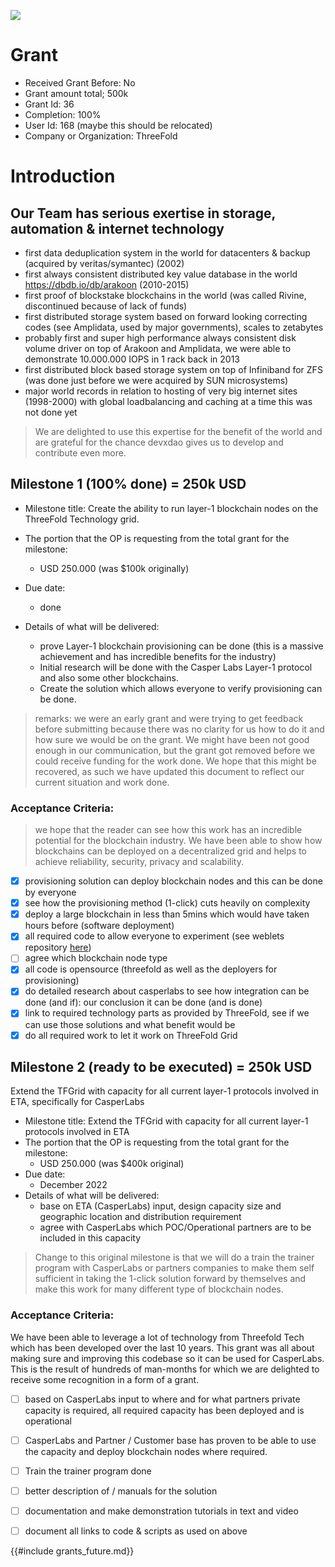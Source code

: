 ![](img/casper_devxdao.png)  

# Grant

- Received Grant Before: No
- Grant amount total; 500k
- Grant Id: 36
- Completion: 100%
- User Id: 168 (maybe this should be relocated)
- Company or Organization: ThreeFold


# Introduction


## Our Team has serious exertise in storage, automation & internet technology

- first data deduplication system in the world for datacenters & backup (acquired by veritas/symantec) (2002)
- first always consistent distributed key value database in the world https://dbdb.io/db/arakoon (2010-2015)
- first proof of blockstake blockchains in the world (was called Rivine, discontinued because of lack of funds)
- first distributed storage system based on forward looking correcting codes (see Amplidata, used by major governments), scales to zetabytes
- probably first and super high performance always consistent disk volume driver on top of Arakoon and Amplidata, we were able to demonstrate 10.000.000 IOPS in 1 rack back in 2013
- first distributed block based storage system on top of Infiniband for ZFS (was done just before we were acquired by SUN microsystems)
- major world records in relation to hosting of very big internet sites (1998-2000) with global loadbalancing and caching at a time this was not done yet

> We are delighted to use this expertise for the benefit of the world and are grateful for the chance devxdao gives us to develop and contribute even more.


## Milestone 1 (100% done) = 250k USD

- Milestone title:  Create the ability to run layer-1 blockchain nodes on the ThreeFold Technology grid.

- The portion that the OP is requesting from the total grant for the milestone: 
    - USD 250.000 (was $100k originally)
- Due date: 
    - done
- Details of what will be delivered:
    - prove Layer-1 blockchain provisioning can be done (this is a massive achievement and has incredible benefits for the industry)
    - Initial research will be done with the Casper Labs Layer-1 protocol and also some other blockchains.
    - Create the solution which allows everyone to verify provisioning can be done.

> remarks: we were an early grant and were trying to get feedback before submitting because there was no clarity for us how to do it and how sure we would be on the grant. We might have been not good enough in our communication, but the grant got removed before we could receive funding for the work done. We hope that this might be recovered, as such we have updated this document to reflect our current situation and work done.

### Acceptance Criteria:

> we hope that the reader can see how this work has an incredible potential for the blockchain industry. We have been able to show how blockchains can be deployed on a decentralized grid and helps to achieve reliability, security, privacy and scalability.

- [X] provisioning solution can deploy blockchain nodes and this can be done by everyone
- [X] see how the provisioning method (1-click) cuts heavily on complexity
- [X] deploy a large blockchain in less than 5mins which would have taken hours before (software deployment)
- [X] all required code to allow everyone to experiment (see weblets repository [here](https://github.com/threefoldtech/grid_weblets))
- [ ] agree which blockchain node type
- [X] all code is opensource (threefold as well as the deployers for provisioning)
- [X] do detailed research about casperlabs to see how integration can be done (and if): our conclusion it can be done (and is done)
- [X] link to required technology parts as provided by ThreeFold, see if we can use those solutions and what benefit would be
- [X] do all required work to let it work on ThreeFold Grid

## Milestone 2 (ready to be executed) = 250k USD

Extend the TFGrid with capacity for all current layer-1 protocols involved in ETA, specifically for CasperLabs

- Milestone title:  Extend the TFGrid with capacity for all current layer-1 protocols involved in ETA
- The portion that the OP is requesting from the total grant for the milestone: 
    - USD 250.000 (was $400k original)
- Due date: 
    - December 2022
- Details of what will be delivered:
    - base on ETA (CasperLabs) input, design capacity size and geographic location and distribution requirement
    - agree with CasperLabs which POC/Operational partners are to be included in this capacity 
  
> Change to this original milestone is that we will do a train the trainer program with CasperLabs or partners companies to make them self sufficient in taking the 1-click solution forward by themselves and make this work for many different type of blockchain nodes.

### Acceptance Criteria:

We have been able to leverage a lot of technology from Threefold Tech which has been developed over the last 10 years. This grant was all about making sure and improving this codebase so it can be used for CasperLabs. This is the result of hundreds of man-months for which we are delighted to receive some recognition in a form of a grant.

- [ ] based on CasperLabs input to where and for what partners private capacity is required, all required capacity has been deployed and is operational
- [ ] CasperLabs and Partner / Customer base has proven to be able to use the capacity and deploy blockchain nodes where required.
- [ ] Train the trainer program done
- [ ] better description of / manuals for the solution
- [ ] documentation and make demonstration tutorials in text and video
- [ ] document all links to code & scripts as used on above


{{#include grants_future.md}} 

